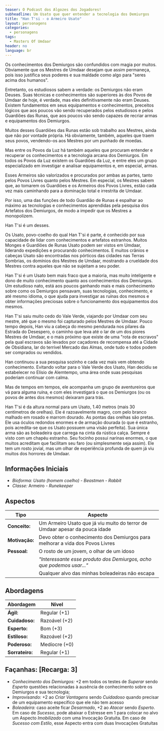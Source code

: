 ```yaml
---
teaser: O Podcast dos Algozes dos Jogadores!
subheadline: Um Usato que quer entender a tecnologia dos Demiurgos
title: "Han T'si - o Armeiro Usato"
layout: personagens
categories:
  - personagens
tags:
  - Masters Of Umdaar 
header: no
language: br
---
```


Os conhecimentos dos Demiurgos são confundidos com magia por muitos. Obviamente que os Mestres de Umdaar desejam que assim permaneça, pois isso justifica seus poderes e sua maldade como algo para "seres acima dos humanos".

Entretanto, os estudiosos sabem a verdade: os Demiurgos não eram Deuses. Suas técnicas e conhecimentos são superiores às dos Povos de Umdaar de hoje, é verdade, mas eles definitivamente não eram Deuses. Existem fundamentos em seus equipamentos e conhecimentos, preceitos lógicos que aos poucos vão sendo recuperados pelos estudiosos e pelos Guardiões das Runas, que aos poucos vão sendo capazes de recriar armas e equipamentos dos Demiurgos.

Muitos desses Guardiões das Runas estão sob trabalho aos Mestres, ainda que não por vontade própria. Há obviamente, também, aqueles que traem seus povos, vendendo-os aos Mestres por um punhado de moedas.

Mas entre os Povos da Luz há também aqueles que procuram entender e recuperar os conhecimentos e a tecnologia arcana dos Demiurgos. Em todos os Povos da Luz existem os Guardiões da Luz, e entre eles um grupo especializado em investigar e analisar equipamentos e, em especial, armas. 

Esses Armeiros são valorizados e procurados por ambas as partes, tanto pelos Povos Livres quanto pelos Mestres. Em especial, os Mestres sabem que, ao tomarem os Guardiões e os Armeiros dos Povos Livres, estão cada vez mais caminhando para a dominação total e irrestrita de Umdaar.

Por isso, uma das funções de todo Guardião de Runas é espalhar ao máximo as tecnologias e conhecimentos aprendidas pela pesquisa dos Artefatos dos Demiurgos, de modo a impedir que os Mestres a monopolizem.

Han T'si é um desses.

Os Usato, povo-coelho do qual Han T'si é parte, é conhecido por sua capacidade de lidar com conhecimentos e artefatos estranhos. Muitos Monges e Guardiões de Runas Usato podem ser vistos em Umdaar, liderando expedições e procurando conhecimentos. E muitos crânios e cabeças Usato são encontradas nos pórticos das cidades nas Terras Sombrias, os domínios dos Mestres de Umdaar, mostrando a crueldade dos Mestres contra aqueles que não se sujeitam a seu poder.

Han T'si é um Usato bem mais fraco que a maioria, mas muito inteligente e dono de muito conhecimento quanto aos conhecimentos dos Demiurgos. Um estudioso nato, está aos poucos ganhando mais e mais conhecimento sobre como os Demiurgos pensavam, suas tecnologias, conhecimento, e até mesmo idioma, o que ajuda para investigar as ruínas dos mesmos e obter informações preciosas sobre o funcionamento dos equipamentos dos mesmos.

Han T'si saiu muito cedo do Vale Verde, viajando por Umdaar com seu mestre, até que o mesmo foi capturado pelos Mestres de Umdaar. Pouco tempo depois, Han viu a cabeça do mesmo pendurada nos pilares da Estrada do Desespero, o caminho que leva até o lar de um dos piores Mestres de Umdaar, e o mais próximo que existe de uma "rota de escravos" pela qual escravos são levados por caçadores de recompensa até a Cidade de Obsidiana, lar do terrível Mercado das Almas, onde tudo e todos podem ser comprados ou vendidos. 

Han continuou a sua pesquisa sozinho e cada vez mais vem obtendo conhecimento. Evitando voltar para o Vale Verde dos Usato, Han decidiu se estabelecer no Elísio de Alemtempo, uma área onde suas pesquisas poderiam continuar com calma.

Mas de tempos em tempos, ele acompanha um grupo de aventureiros que vá para alguma ruína, e com eles investigará o que os Demiurgos (ou os povos de antes dos mesmos) deixaram para trás.

Han T'si é da altura normal para um Usato, 1.40 metros (mais 30 centímetros de orelhas). Ele é razoavelmente magro, com pelo branco malhado em rosado e marrom dourado. As pontas das orelhas são pretas. Ele usa óculos redondos enormes e de armação dourada (o que é estranho, pois acredita-se que os Usato possuem uma visão perfeita). Sua única arma são as boleadeira que carrega na cinta da rústica calça. Sempre é visto com um chapéu estranho. Seu focinho possui narinas enormes, o que muitos acreditam que facilitam seu faro (ou simplesmente seja assim). Ele tem um rosto jovial, mas um olhar de experiência profunda de quem já viu muitos dos horrores de Umdaar.

<!-- excerpt -->

## Informações Iniciais

+ _Bioforma:_ _Usato (homem coelho)_  - _Beastmen - Rabbit_
+ _Classe:_ Armeiro - _Runekeeper_

## Aspectos

| **Tipo**       | **Aspecto**                                                                   |
|----------------|-------------------------------------------------------------------------------|
| __Conceito:__  | Um Armeiro Usato que já viu muito do terror de Umdaar apesar da pouca idade   |
| __Motivação:__ | Devo obter o conhecimento dos Demiurgos para melhorar a vida dos Povos Livres |
| __Pessoal:__   | O rosto de um jovem, o olhar de um idoso                                      |
|                | _"Interessante esse produto dos Demiurgos, acho que podemos usar..."_         |
|                | Qualquer alvo das minhas boleadeiras não escapa                               |

## Abordagens

| **Abordagem**   | **Nível**     |
|-----------------|---------------|
| __Ágil:__       | Regular (+1)  |
| __Cuidadoso:__  | Razoável (+2) |
| __Esperto:__    | Bom (+3)      |
| __Estiloso:__   | Razoável (+2) |
| __Poderoso:__   | Medíocre (+0) |
| __Sorrateiro:__ | Regular (+1)  |

## Façanhas: [Recarga: 3]

+ _Conhecimento dos Demiurgos:_ +2 em todos os testes de _Superar_ sendo _Esperto_ questões relacionadas à ausência de conhecimento sobre os Demiurgos e sua tecnologia;
+ _Improvisando:_ +2 ao _Criar Vantagens_ sendo _Cuidadoso_ quando precisar de um equipamento específico que ele não tem acesso
+ _Boleadeira:_ caso aceite ficar _Desarmado_, +2 ao _Atacar_ sendo _Esperto_. Em caso de _Sucesso_, pode abaixar o Estresse em 1 para colocar no alvo um Aspecto _Imobilizado_ com uma Invocação Gratuíta. Em caso de _Sucesso com Estilo_, esse Aspecto entra com duas Invocações Gratuítas
